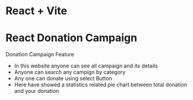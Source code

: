 # React + Vite
<h1>React Donation Campaign</h1>
<p> Donation Campaign Feature</p>
<ul>
  <li>In this website anyone can see all campaign and its details</li>
  <li>Anyone can search any campign by category </li>
  <li>Any one can donate using select Button</li>
  <li>Here have showed a statistics related pie chart between total donation and your donation</li>
</ul>
